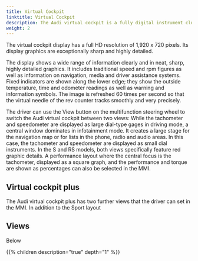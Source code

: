 ```yaml
---
title: Virtual Cockpit
linktitle: Virtual Cockpit
description: The Audi virtual cockpit is a fully digital instrument cluster with a 12.3-inch TFT screen.
weight: 2
---
```


 The virtual cockpit display has a full HD resolution of 1,920 x 720 pixels. Its display graphics are exceptionally sharp and highly detailed.

The display shows a wide range of information clearly and in neat, sharp, highly detailed graphics. It includes traditional speed and rpm figures as well as information on navigation, media and driver assistance systems. Fixed indicators are shown along the lower edge; they show the outside temperature, time and odometer readings as well as warning and information symbols. The image is refreshed 60 times per second so that the virtual needle of the rev counter tracks smoothly and very precisely.

The driver can use the View button on the multifunction steering wheel to switch the Audi virtual cockpit between two views: While the tachometer and speedometer are displayed as large dial-type gages in driving mode, a central window dominates in infotainment mode. It creates a large stage for the navigation map or for lists in the phone, radio and audio areas. In this case, the tachometer and speedometer are displayed as small dial instruments. In the S and RS models, both views specifically feature red graphic details. A performance layout where the central focus is the tachometer, displayed as a square graph, and the performance and torque are shown as percentages can also be selected in the MMI.

## Virtual cockpit plus

The Audi virtual cockpit plus has two further views that the driver can set in the MMI. In addition to the Sport layout 


## Views 

Below 


{{% children description="true" depth="1" %}}
